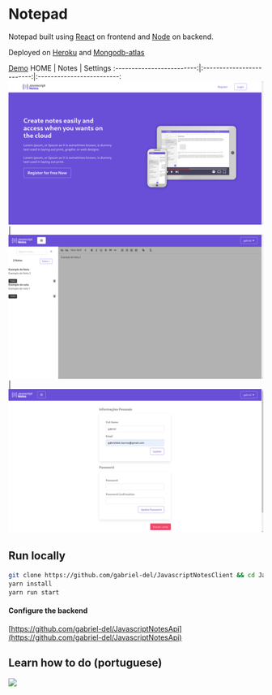 # Notepad

Notepad built using
[React](https://reactjs.org/)
on frontend and
[Node](https://nodejs.org/)
on backend.

Deployed on
[Heroku](https://heroku.com)
and
[Mongodb-atlas](https://mongodb.com/atlas/database)

[Demo](https://javascriptnotesfront.herokuapp.com/)
HOME                       |  Notes                    | Settings
:-------------------------:|:-------------------------:|:-------------------------:
![](demo/demo1.png)        |  ![](demo/demo2.png)      | ![](demo/demo3.png)



## Run locally

```bash
git clone https://github.com/gabriel-del/JavascriptNotesClient && cd JavascriptNotesClient
yarn install
yarn run start
```

#### Configure the backend
[https://github.com/gabriel-del/JavascriptNotesApi](https://github.com/gabriel-del/JavascriptNotesApi)


## Learn how to do (portuguese)
[ ![](https://programador.onebitcode.com/images/JS-logo-darkbg.png) ](https://go.hotmart.com/P66380356P)
